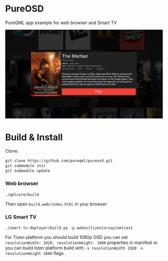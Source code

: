 # PureOSD
PureQML app example for web browser and Smart TV

![PureOSD Screenshot](screenshot.jpg)

# Build & Install
Clone:
```
git clone https://github.com/pureqml/pureosd.git
git submodule init
git submodule update
```

### Web browser
```
./qmlcore/build
```
Then open `build.web/index.html` in your browser

### LG Smart TV
```
./smart-tv-deployer/build.py -p webos|tizen|orsay|netcast
```
For Tizen platform you should build 1080p OSD you can set `resolutionWidth: 1920, resolutionHeight: 1080` properties in manifest or you can build tizen platform build with `-s resolutionWidth 1920 -s resolutionHeight 1080` flags.
